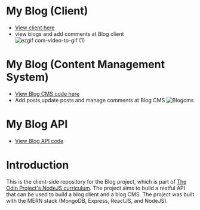 # My Blog (Client)
- [View client here](https://yhbe.github.io/Blog-Client/)
- view blogs and add comments at Blog client
![ezgif com-video-to-gif (1)](https://user-images.githubusercontent.com/101876022/225130923-041bf5a9-4a01-41ef-9bbb-be58781183be.gif)


# My Blog (Content Management System) 
- [View Blog CMS code here](https://github.com/yhbe/Blog-cms)
- Add posts,update posts and manage comments at Blog CMS
![Blogcms](https://user-images.githubusercontent.com/101876022/225129171-21319437-a138-449f-a14a-ad82a799d02b.gif)

# My Blog API
- [View Blog API code](https://github.com/yhbe/Blog-api)

# Introduction
This is the client-side repository for the Blog project, which is part of [The Odin Project's NodeJS curriculum](https://www.theodinproject.com/lessons/nodejs-blog-api). The project aims to build a restful API that can be used to build a blog client and a blog CMS. The project was built with the MERN stack (MongoDB, Express, ReactJS, and NodeJS).
